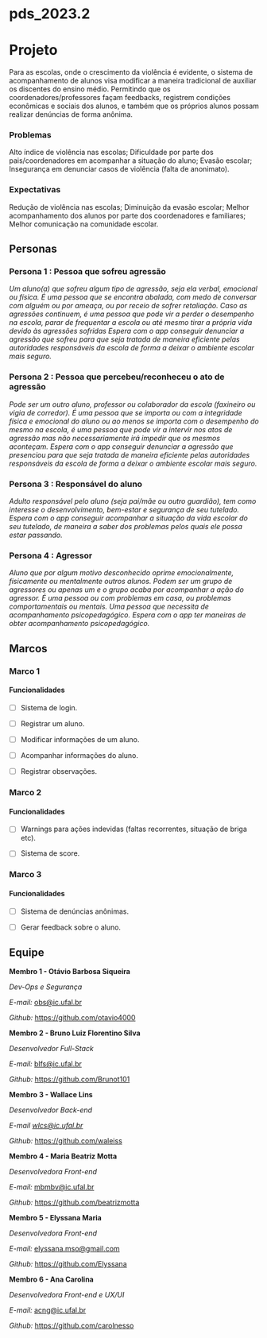 # pds_2023.2

# Projeto
Para as escolas, onde o crescimento da violência é evidente, o sistema de acompanhamento de alunos visa modificar a maneira tradicional de auxiliar os discentes do ensino médio. Permitindo que os coordenadores/professores façam feedbacks, registrem condições econômicas e sociais dos alunos, e também que os próprios alunos possam realizar denúncias de forma anônima.

### Problemas
Alto índice de violência nas escolas;
Dificuldade por parte dos pais/coordenadores em acompanhar a situação do aluno;
Evasão escolar; 
Insegurança em denunciar casos de violência (falta de anonimato).

### Expectativas
Redução de violência nas escolas;
Diminuição da evasão escolar;
Melhor acompanhamento dos alunos por parte dos coordenadores e familiares;
Melhor comunicação na comunidade escolar.

## Personas

### Persona 1 : Pessoa que sofreu agressão
*Um aluno(a) que sofreu algum tipo de agressão, seja ela verbal, emocional ou física. É uma pessoa que se encontra abalada, com medo de conversar com alguém ou por ameaça, ou por receio de sofrer retaliação. Caso as agressões continuem, é uma pessoa que pode vir a perder o desempenho na escola, parar de frequentar a escola ou até mesmo tirar a própria vida devido às agressões sofridas*
*Espera com o app conseguir denunciar a agressão que sofreu para que seja tratada de maneira eficiente pelas autoridades responsáveis da escola de forma a deixar o ambiente escolar mais seguro.* 

### Persona 2 : Pessoa que percebeu/reconheceu o ato de agressão
*Pode ser um outro aluno, professor ou colaborador da escola (faxineiro ou vigia de corredor). É uma pessoa que se importa ou com a integridade física e emocional do aluno ou ao menos se importa com o desempenho do mesmo na escola, é uma pessoa que pode vir a intervir nos atos de agressão mas não necessariamente irá impedir que os mesmos aconteçam.*
*Espera com o app conseguir denunciar a agressão que presenciou para que seja tratada de maneira eficiente pelas autoridades responsáveis da escola de forma a deixar o ambiente escolar mais seguro.* 

### Persona 3 : Responsável do aluno
*Adulto responsável pelo aluno (seja pai/mãe ou outro guardião), tem como interesse o desenvolvimento, bem-estar e segurança de seu tutelado.*
*Espera com o app conseguir acompanhar a situação da vida escolar do seu tutelado, de maneira a saber dos problemas pelos quais ele possa estar passando.*

### Persona 4 : Agressor 
*Aluno que por algum motivo desconhecido oprime emocionalmente, fisicamente ou mentalmente outros alunos. Podem ser um grupo de agressores ou apenas um e o grupo acaba por acompanhar a ação do agressor. É uma pessoa ou com problemas em casa, ou problemas comportamentais ou mentais. Uma pessoa que necessita de acompanhamento psicopedagógico.*
*Espera com o app ter maneiras de obter acompanhamento psicopedagógico.* 

## Marcos
### Marco 1

#### Funcionalidades
-[ ] Sistema de login.

-[ ] Registrar um aluno.

-[ ] Modificar informações de um aluno.

-[ ] Acompanhar informações do aluno.

-[ ] Registrar observações.

### Marco 2

#### Funcionalidades
-[ ] Warnings para ações indevidas (faltas recorrentes, situação de briga etc).

-[ ] Sistema de score.

### Marco 3

#### Funcionalidades
-[ ] Sistema de denúncias anônimas.

-[ ] Gerar feedback sobre o aluno.


## Equipe
**Membro 1 - Otávio Barbosa Siqueira**

*Dev-Ops e Segurança* 

*E-mail:*  obs@ic.ufal.br

*Github:* https://github.com/otavio4000

**Membro 2 - Bruno Luiz Florentino Silva**

*Desenvolvedor Full-Stack*

*E-mail:* blfs@ic.ufal.br

*Github:* https://github.com/Brunot101

**Membro 3 - Wallace Lins**

*Desenvolvedor Back-end*

*E-mail wlcs@ic.ufal.br*

*Github:* https://github.com/waleiss

**Membro 4 - Maria Beatriz Motta**

*Desenvolvedora Front-end*

*E-mail:* mbmbv@ic.ufal.br

*Github:* https://github.com/beatrizmotta

**Membro 5 - Elyssana Maria**

*Desenvolvedora Front-end*

*E-mail:* elyssana.mso@gmail.com

*Github:* https://github.com/Elyssana

**Membro 6 - Ana Carolina**

*Desenvolvedora Front-end e UX/UI*

*E-mail:* acng@ic.ufal.br

*Github:* https://github.com/carolnesso
